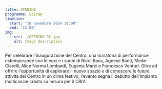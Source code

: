 ```yaml
---
title: OPENING
programme: Soirée
timeline:
  start: "16 novembre 2024 18:00"
  end: "22:00"
img:
  - src: ./OPENING-02.jpg
    alt: Image description
---
```


Per celebrare l'inaugurazione del Centro, una maratona di performance estemporanee con le voci e i suoni di Nicol Bana, Agnese Banti, Meike Clarelli, Alice Norma Lombardi, Eugenia Marzi e Francesco Venturi. Oltre ad offrire l'opportunità di esplorare il nuovo spazio e di conoscere le future attività del Centro in un clima festivo, l'evento segna il debutto dell'impianto multicanale creato su misura per il CRIV.
